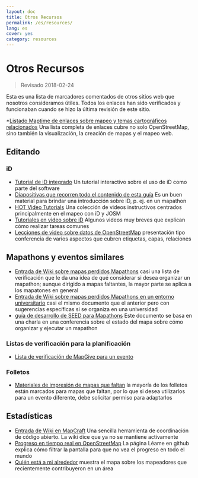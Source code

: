 ```yaml
---
layout: doc
title: Otros Recursos
permalink: /es/resources/
lang: es
cover: yes
category: resources
---
```


# Otros Recursos

> Revisado 2018-02-24

Esta es una lista de marcadores comentados de otros sitios web que nosotros consideramos útiles. Todos los enlaces han sido verificados y funcionaban cuando se hizo la última revisión de este sitio.

  *[Listado Maptime de enlaces sobre mapeo y temas cartográficos relacionados](http://maptime.io/lessons-resources/) Una lista completa de enlaces cubre no solo OpenStreetMap, sino también la visualización, la creación de mapas y el mapeo web.


## Editando

### iD

  * [Tutorial de iD integrado](http://www.openstreetmap.org/edit?editor=id#walkthrough=true) Un tutorial interactivo sobre el uso de iD como parte del software
  * [Diapositivas que recorren todo el contenido de esta guía](/files/iD-editor-training.pptx) Es un buen material para brindar una introducción sobre iD, p. ej. en un mapathon
  * [HOT Video Tutorials](https://www.youtube.com/playlist?list=PLb9506_-6FMHULD9iDUAh-4qpxKdVspnD) Una colección de videos instructivos centrados principalmente en el mapeo con iD y JOSM
  * [Tutoriales en video sobre iD](https://www.sjtdelfs.de/wordpress/?page_id=84) Algunos videos muy breves que explican cómo realizar tareas comunes
  * [Lecciones de video sobre datos de OpenStreetMap](https://www.youtube.com/playlist?list=PLqC3rFN6pDezPK0NifkGCSMop3vcXQEEU) presentación tipo conferencia de varios aspectos que cubren etiquetas, capas, relaciones

## Mapathons y eventos similares

  * [Entrada de Wiki sobre mapas perdidos Mapathons](http://wiki.openstreetmap.org/wiki/Missing_Maps_mapathons) casi una lista de verificación que le da una idea de qué considerar si desea organizar un mapathon; aunque dirigido a mapas faltantes, la mayor parte se aplica a los mapatones en general
  * [Entrada de Wiki sobre mapas perdidos Mapathons en un entorno universitario](http://wiki.openstreetmap.org/wiki/Missing_Maps_mapathons:_for_students_and_universities) casi el mismo documento que el anterior pero con sugerencias específicas si se organiza en una universidad
  * [guía de desarrollo de SEED para Mapathons](https://developmentseed.org/blog/2015/06/07/organizing-mapathons/) Este documento se basa en una charla en una conferencia sobre el estado del mapa sobre cómo organizar y ejecutar un mapathon

### Listas de verificación para la planificación

  * [Lista de verificación de MapGive para un evento](https://mapgive.state.gov/box/#resources&event-checklist)

### Folletos 

  * [Materiales de impresión de mapas que faltan](https://drive.google.com/drive/folders/0BwOZ7Miy-DQdZFBGYXJ2QWljLWM) la mayoría de los folletos están marcados para mapas que faltan, por lo que si desea utilizarlos para un evento diferente, debe solicitar permiso para adaptarlos

## Estadísticas

  * [Entrada de Wiki en MapCraft](https://wiki.openstreetmap.org/wiki/MapCraft) Una sencilla herramienta de coordinación de código abierto. La wiki dice que ya no se mantiene activamente
  * [Progreso en tiempo real en OpenStreetMap](https://github.com/osmlab/show-me-the-way) La página Léame en github explica cómo filtrar la pantalla para que no vea el progreso en todo el mundo
  * [Quién está a mi alrededor](http://resultmaps.neis-one.org/oooc) muestra el mapa sobre los mapeadores que recientemente contribuyeron en un área
